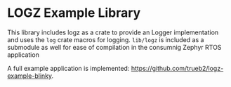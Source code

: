 # LOGZ Example Library

This library includes logz as a crate to provide an Logger implementation and uses the `log` crate macros for logging. `lib/logz` is included as a submodule as well for ease of compilation in the consumnig Zephyr RTOS application

A full example application is implemented: https://github.com/trueb2/logz-example-blinky.
